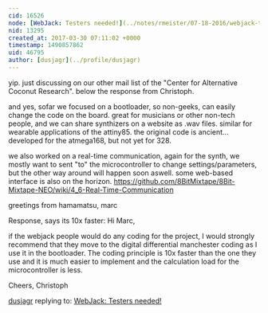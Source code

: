 ```yaml
---
cid: 16526
node: [WebJack: Testers needed!](../notes/rmeister/07-18-2016/webjack-testers-needed)
nid: 13295
created_at: 2017-03-30 07:11:02 +0000
timestamp: 1490857862
uid: 46795
author: [dusjagr](../profile/dusjagr)
---
```


yip. just discussing on our other mail list of the "Center for Alternative Coconut Research". below the response from Christoph.

and yes, sofar we focused on a bootloader, so non-geeks, can easily change the code on the board. great for musicians or other non-tech people, and we can share synthizers on a website as .wav files. similar for wearable applications of the attiny85. the original code is ancient... developed for the atmega168, but not yet for 328.

we also worked on a real-time communication, again for the synth, we mostly want to sent "to" the microcontroller to change settings/parameters, but the other way around will happen soon aswell. some web-based interface is also on the horizon.
https://github.com/8BitMixtape/8Bit-Mixtape-NEO/wiki/4_6-Real-Time-Communication

greetings from hamamatsu,
marc

Response, says its 10x faster:
Hi Marc,

if the webjack people would do any coding for the project, I would
strongly recommend that they move to the digital differential manchester
coding as I use it in the bootloader.
The coding principle is 10x faster than the one they use and it is much
easier to implement and the calculation load for the microcontroller is
less.

Cheers,
Christoph

[dusjagr](../profile/dusjagr) replying to: [WebJack: Testers needed!](../notes/rmeister/07-18-2016/webjack-testers-needed)

